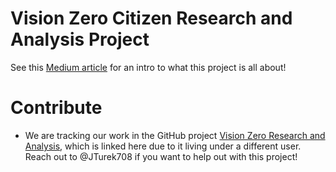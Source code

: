 # Vision Zero Citizen Research and Analysis Project
See this [Medium article](https://jackturek.medium.com/vision-zero-is-a-great-idea-can-it-work-in-the-us-part-1-6075ef45914d) for an intro to what this project is all about!

# Contribute 
- We are tracking our work in the GitHub project [Vision Zero Research and Analysis](https://github.com/users/txmx13/projects/3/views/1), which is linked here due to it living under a different user. Reach out to @JTurek708 if you want to help out with this project!
